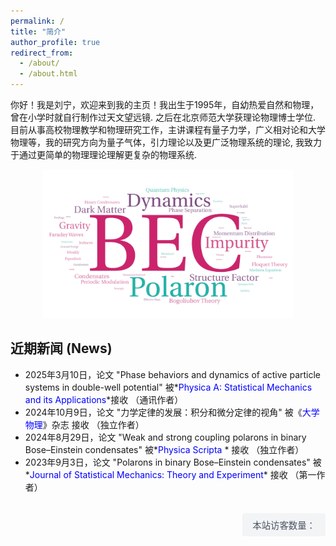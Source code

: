 ```yaml
---
permalink: /
title: "简介"
author_profile: true
redirect_from: 
  - /about/
  - /about.html
---
```



你好！我是刘宁，欢迎来到我的主页！我出生于1995年，自幼热爱自然和物理，曾在小学时就自行制作过天文望远镜. 之后在北京师范大学获理论物理博士学位. 目前从事高校物理教学和物理研究工作，主讲课程有量子力学，广义相对论和大学物理等，我的研究方向为量子气体，引力理论以及更广泛物理系统的理论, 我致力于通过更简单的物理理论理解更复杂的物理系统.  



<div style="text-align: center;">
  <img src="/images/BEC.png" alt="Editing a markdown file for a talk" style="width: 400px; height: auto;">
</div>



近期新闻 (News)
------
* 2025年3月10日，论文 "Phase behaviors and dynamics of active particle systems in double-well potential" 被*<font color=Blue>Physica A: Statistical Mechanics and its Applications</font>*接收 （通讯作者）
* 2024年10月9日，论文 "力学定律的发展：积分和微分定律的视角" 被《<font color=Blue>大学物理</font>》杂志 接收 （独立作者）
* 2024年8月29日，论文 "Weak and strong coupling polarons in binary Bose–Einstein condensates" 被*<font color=Blue>Physica Scripta </font>* 接收 （独立作者）
* 2023年9月3日，论文 "Polarons in binary Bose–Einstein condensates" 被*<font color=Blue>Journal of Statistical Mechanics: Theory and Experiment</font>* 接收 （第一作者）






<!-- 响应式右对齐 -->
<div style="text-align: right; margin: 2rem 0;">
  <span id="busuanzi_container_site_uv" style="
    display: inline-block;
    padding: 0.5rem 1rem;
    background: #f3f4f6;
    border-radius: 0.25rem;
    font-size: 0.9rem;
    color: #4b5563;
  ">
    本站访客数量：<span id="busuanzi_value_site_uv"></span>
  </span>
</div>

<script async src="//busuanzi.ibruce.info/busuanzi/2.3/busuanzi.pure.mini.js"></script>
